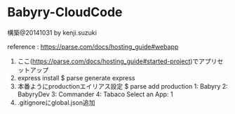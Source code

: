Babyry-CloudCode
================
構築@20141031 by kenji.suzuki

reference : https://parse.com/docs/hosting_guide#webapp

1. ここ(https://parse.com/docs/hosting_guide#started-project)でアプリセットアップ
2. express install
  $ parse generate express
3. 本番ようにproductionエイリアス設定
  $ parse add production
  1: Babyry
  2: BabyryDev
  3: Commander
  4: Tabaco
  Select an App: 1
4. .gitignoreにglobal.json追加
